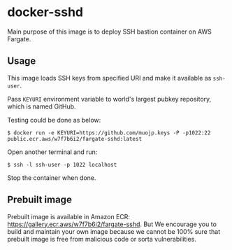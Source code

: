 # docker-sshd

Main purpose of this image is to deploy SSH bastion container on AWS Fargate.

## Usage

This image loads SSH keys from specified URI and make it available as `ssh-user`.

Pass `KEYURI` environment variable to 
world's largest pubkey repository, which is named GitHub.


Testing could be done as below:

```
$ docker run -e KEYURI=https://github.com/muojp.keys -P -p1022:22 public.ecr.aws/w7f7b6i2/fargate-sshd:latest
```

Open another terminal and run:

```
$ ssh -l ssh-user -p 1022 localhost
```
Stop the container when done.

## Prebuilt image

Prebuilt image is available in Amazon ECR: https://gallery.ecr.aws/w7f7b6i2/fargate-sshd. But We encourage you to build and maintain your own image because we cannot be 100% sure that prebuilt image is free from malicious code or sorta vulnerabilities.
